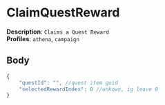 # ClaimQuestReward

**Description**: `Claims a Quest Reward` \
**Profiles**: `athena`, `campaign`

## Body
```js
{
    "questId": "", //quest item guid
    "selectedRewardIndex": 0 //unkown, ig leave 0
}
```
